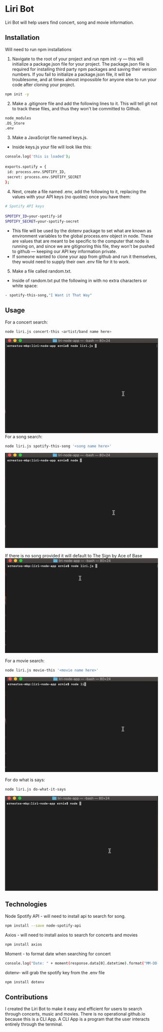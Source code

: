 # Liri Bot
Liri Bot will help users find concert, song and movie information. 
## Installation
Will need to run npm installations 
1. Navigate to the root of your project and run npm init -y — this will initialize a package.json file for your project. The package.json file is required for installing third party npm packages and saving their version numbers. If you fail to initialize a package.json file, it will be troublesome, and at times almost impossible for anyone else to run your code after cloning your project.
```bash
npm init -y
```
2. Make a .gitignore file and add the following lines to it. This will tell git not to track these files, and thus they won't be committed to Github.
```bash
node_modules
.DS_Store
.env
```
3. Make a JavaScript file named keys.js.
 - Inside keys.js your file will look like this:
 ```bash
console.log('this is loaded');

exports.spotify = {
  id: process.env.SPOTIFY_ID,
  secret: process.env.SPOTIFY_SECRET
};

```
4. Next, create a file named .env, add the following to it, replacing the values with your API keys (no quotes) once you have them:
```bash
# Spotify API keys

SPOTIFY_ID=your-spotify-id
SPOTIFY_SECRET=your-spotify-secret

```
- This file will be used by the dotenv package to set what are known as environment variables to the global process.env object in node. These are values that are meant to be specific to the computer that node is running on, and since we are gitignoring this file, they won't be pushed to github — keeping our API key information private.
- If someone wanted to clone your app from github and run it themselves, they would need to supply their own .env file for it to work.

5. Make a file called random.txt.

- Inside of random.txt put the following in with no extra characters or white space:

```bash
- spotify-this-song,"I Want it That Way"
```




## Usage
For a concert search: 
```bash
node liri.js concert-this <artist/band name here>
```
![](concertgif.gif)
For a song search:
```bash
node liri.js spotify-this-song '<song name here>'
```
![](spotify.gif)

If there is no song provided it will default to The Sign by Ace of Base
![](default-spotify.gif)

For a movie search:
```bash
node liri.js movie-this '<movie name here>'
```
![](movie.gif)

For do what is says:
```bash
node liri.js do-what-it-says
```
![](default.gif)

## Technologies
Node Spotify API - will need to install api to search for song. 
```bash
npm install --save node-spotify-api
```
Axios - will need to install axios to search for concerts and movies
```bash
npm install axios
```
Moment - to format date when searching for concert
```bash
console.log("Date: " + moment(response.data[0].datetime).format("MM-DD-YYYY"));

```
dotenv- will grab the spotify key from the .env file 
```bash
npm install dotenv
```

## Contributions
I created the Liri Bot to make it easy and efficient for users to search through concerts, music and movies.
There is no operational github.io because this is a CLI App. A CLI App is a program that the user interacts entirely through the terminal. 


